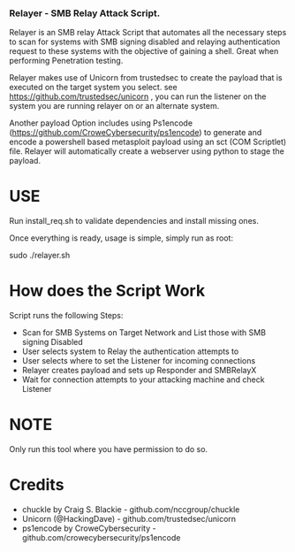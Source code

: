 ### Relayer - SMB Relay Attack Script.

Relayer is an SMB relay Attack Script that automates all the necessary steps to scan for
systems with SMB signing disabled and relaying authentication request to these systems
with the objective of gaining a shell. Great when performing Penetration testing.

Relayer makes use of Unicorn from trustedsec to create the payload that is executed
on the target system you select. see https://github.com/trustedsec/unicorn , you can run
the listener on the system you are running relayer on or an alternate system.

Another payload Option includes using Ps1encode (https://github.com/CroweCybersecurity/ps1encode)
to generate and encode a powershell based metasploit payload using an sct (COM Scriptlet) file.
Relayer will automatically create a webserver using python to stage the payload.

# USE

Run install_req.sh to validate dependencies and install missing ones.

Once everything is ready, usage is simple, simply run as root:

sudo ./relayer.sh

# How does the Script Work

Script runs the following Steps:

* Scan for SMB Systems on Target Network and List those with SMB signing Disabled
* User selects system to Relay the authentication attempts to
* User selects where to set the Listener for incoming connections
* Relayer creates payload and sets up Responder and SMBRelayX
* Wait for connection attempts to your attacking machine and check Listener

# NOTE

Only run this tool where you have permission to do so.

# Credits

* chuckle by Craig S. Blackie - github.com/nccgroup/chuckle
* Unicorn (@HackingDave) - github.com/trustedsec/unicorn
* ps1encode by CroweCybersecurity - github.com/crowecybersecurity/ps1encode
